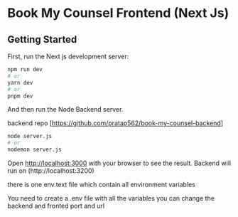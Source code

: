 # Book My Counsel Frontend (Next Js)

## Getting Started

First, run the Next js development server:

```bash
npm run dev
# or
yarn dev
# or
pnpm dev
```
And then run the Node Backend server.

backend repo [https://github.com/pratap562/book-my-counsel-backend]

```bash
node server.js
# or
nodemon server.js
```

Open [http://localhost:3000](http://localhost:3000) with your browser to see the result.
Backend will run on (http://localhost:3200)

there is one env.text file which contain all environment variables

You need to create a .env file with all the variables you can change the backend and fronted port and url
